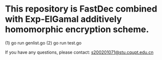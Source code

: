 # This repository is FastDec combined with Exp-ElGamal additively homomorphic encryption scheme.

  
(1) go run genlist.go 
(2) go run test.go


If you have any questions, please contact: s200201071@stu.cqupt.edu.cn


